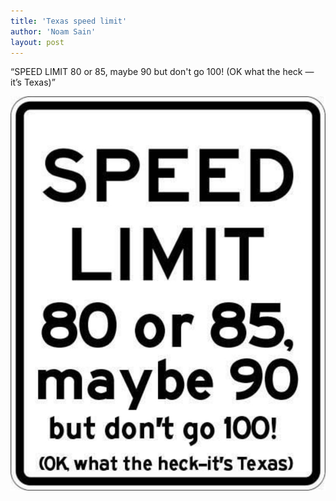 ```yaml
---
title: 'Texas speed limit'
author: 'Noam Sain'
layout: post
---
```


“SPEED LIMIT 80 or 85, maybe 90 but don't go 100! (OK what the heck — it’s Texas)”

![Texas speed limit](/assets/2021/2021-01-texas-speed-limit.jpg "Texas speed limit")
